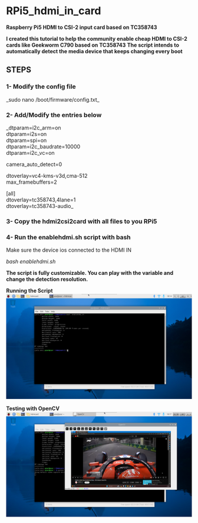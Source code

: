# RPi5_hdmi_in_card
**Raspberry Pi5 HDMI to CSI-2 input card based on TC358743**

**I created this tutorial to help the community enable cheap HDMI to CSI-2 cards like Geekworm C790 based on TC358743**
**The script intends to automatically detect the media device that keeps changing every boot**

## STEPS

### 1- Modify the config file 
_sudo nano /boot/firmware/config.txt\_

### 2- Add/Modify the entries below

_dtparam=i2c_arm=on\
dtparam=i2s=on\
dtparam=spi=on\
dtparam=i2c_baudrate=10000\
dtparam=i2c_vc=on

camera_auto_detect=0

dtoverlay=vc4-kms-v3d,cma-512\
max_framebuffers=2

[all]\
dtoverlay=tc358743,4lane=1\
dtoverlay=tc358743-audio_

### 3- Copy the hdmi2csi2card with all files to you RPi5

### 4- Run the enablehdmi.sh script with bash
Make sure the device ios connected to the HDMI IN
    
_bash enablehdmi.sh_

**The script is fully customizable. You can play with the variable and change the detection resolution.**

**Running the Script**
![alt text](https://github.com/FearL0rd/RPi5_hdmi_in_card/blob/main/HDMICARDIMG.png?raw=true)

**Testing with OpenCV**
![alt text](https://github.com/FearL0rd/RPi5_hdmi_in_card/blob/main/HDMICARDIMGOPENCV.png?raw=true)

